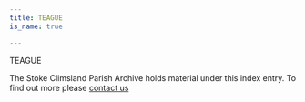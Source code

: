 ```yaml
---
title: TEAGUE
is_name: true

---
```


TEAGUE


The Stoke Climsland Parish Archive holds material under this index entry. To find out more please [contact us](/contact/)
